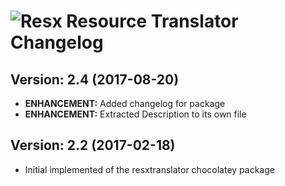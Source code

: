# ![Resx Resource Translator Changelog](https://img.shields.io/badge/Resx%20Resource%20Translator-Package%20Changelog-blue.svg?style=for-the-badge)

## Version: 2.4 (2017-08-20)
- **ENHANCEMENT:** Added changelog for package
- **ENHANCEMENT:** Extracted Description to its own file

## Version: 2.2 (2017-02-18)
- Initial implemented of the resxtranslator chocolatey package
